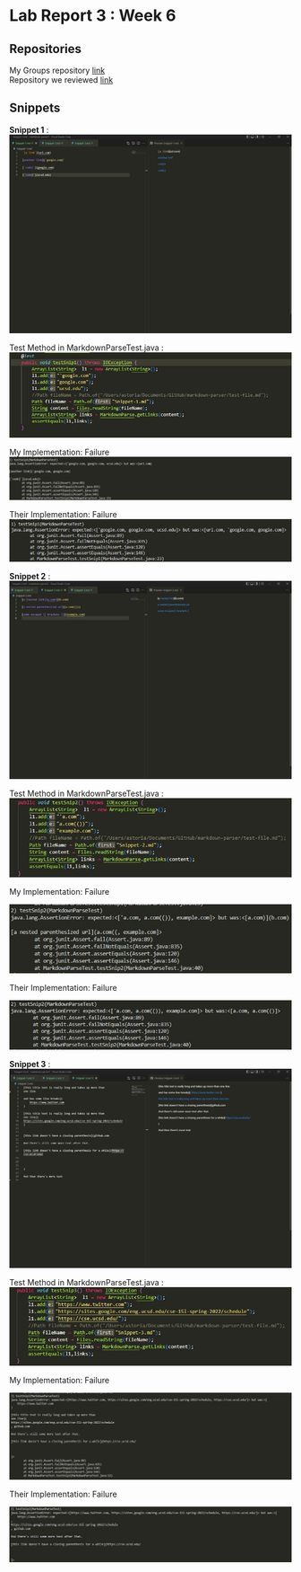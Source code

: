 # Lab Report 3 : Week 6

## Repositories

My Groups repository [link](https://github.com/astoriama/markdown-parser)  
Repository we reviewed [link](https://github.com/ima-quack/markdown-parser)  

## Snippets

**Snippet 1** : 
![image](https://github.com/mstubbs1/cse15l-lab-reports/blob/main/snippet1.jpg?raw=true)

Test Method in MarkdownParseTest.java :   
![image](https://github.com/mstubbs1/cse15l-lab-reports/blob/main/testsnip1.jpg?raw=true)  

My Implementation: Failure  
![image](https://github.com/mstubbs1/cse15l-lab-reports/blob/main/mytest1.jpg?raw=true)  

Their Implementation: Failure 
![image](https://github.com/mstubbs1/cse15l-lab-reports/blob/main/theirTest1.jpg?raw=true)

**Snippet 2** : 
![image](https://github.com/mstubbs1/cse15l-lab-reports/blob/main/snippet2.jpg?raw=true)

Test Method in MarkdownParseTest.java :   
![image](https://github.com/mstubbs1/cse15l-lab-reports/blob/main/testsnip2.jpg?raw=true)

My Implementation: Failure  

![image](https://github.com/mstubbs1/cse15l-lab-reports/blob/main/mytest2.jpg?raw=true)

Their Implementation: Failure 

![image](https://github.com/mstubbs1/cse15l-lab-reports/blob/main/theirTest2.jpg?raw=true)

**Snippet 3** : 
![image](https://github.com/mstubbs1/cse15l-lab-reports/blob/main/snippet3.jpg?raw=true)

Test Method in MarkdownParseTest.java :  
![image](https://github.com/mstubbs1/cse15l-lab-reports/blob/main/testsnip3.jpg?raw=true)

My Implementation: Failure  

![image](https://github.com/mstubbs1/cse15l-lab-reports/blob/main/mytest3.jpg?raw=true)

Their Implementation: Failure 

![image](https://github.com/mstubbs1/cse15l-lab-reports/blob/main/theirTest3.jpg?raw=true)




